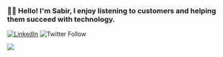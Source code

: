 ### 👨‍💻 Hello! I'm Sabir, I enjoy listening to customers and helping them succeed with technology.

<a href="https://www.linkedin.com/in/sabirm/" target="_blank"><img alt="LinkedIn" src="https://img.shields.io/badge/LinkedIn-@sabirm-blue?style=flat&logo=linkedin"></a>
![Twitter Follow](https://img.shields.io/twitter/follow/sabirmoe?style=social)


![](https://github-readme-stats-sabirmohamed.vercel.app/api?username=sabirmohamed&count_private=true&show_icons=true&theme=react&hide_border=true)
